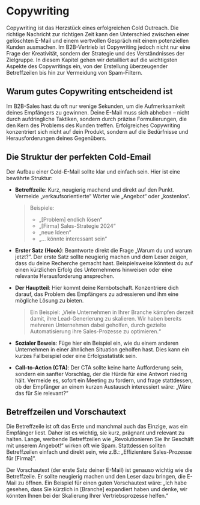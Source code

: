 # Copywriting

Copywriting ist das Herzstück eines erfolgreichen Cold Outreach. Die richtige Nachricht zur richtigen Zeit kann den Unterschied zwischen einer gelöschten E-Mail und einem wertvollen Gespräch mit einem potenziellen Kunden ausmachen. Im B2B-Vertrieb ist Copywriting jedoch nicht nur eine Frage der Kreativität, sondern der Strategie und des Verständnisses der Zielgruppe. In diesem Kapitel gehen wir detailliert auf die wichtigsten Aspekte des Copywritings ein, von der Erstellung überzeugender Betreffzeilen bis hin zur Vermeidung von Spam-Filtern.

## Warum gutes Copywriting entscheidend ist

Im B2B-Sales hast du oft nur wenige Sekunden, um die Aufmerksamkeit deines Empfängers zu gewinnen. Deine E-Mail muss sich abheben – nicht durch aufdringliche Taktiken, sondern durch präzise Formulierungen, die den Kern des Problems des Kunden treffen. Erfolgreiches Copywriting konzentriert sich nicht auf dein Produkt, sondern auf die Bedürfnisse und Herausforderungen deines Gegenübers.

## Die Struktur der perfekten Cold-Email

Der Aufbau einer Cold-E-Mail sollte klar und einfach sein. Hier ist eine bewährte Struktur:

- **Betreffzeile**: Kurz, neugierig machend und direkt auf den Punkt. Vermeide „verkaufsorientierte“ Wörter wie „Angebot“ oder „kostenlos“.

  > Beispiele:
  >
  > - „[Problem] endlich lösen“
  > - „[Firma] Sales-Strategie 2024“
  > - „neue Ideen“
  > - „... könnte interessant sein“

- **Erster Satz (Hook)**: Beantworte direkt die Frage „Warum du und warum jetzt?“. Der erste Satz sollte neugierig machen und dem Leser zeigen, dass du deine Recherche gemacht hast. Beispielsweise könntest du auf einen kürzlichen Erfolg des Unternehmens hinweisen oder eine relevante Herausforderung ansprechen.

- **Der Hauptteil**: Hier kommt deine Kernbotschaft. Konzentriere dich darauf, das Problem des Empfängers zu adressieren und ihm eine mögliche Lösung zu bieten.

  > Ein Beispiel:
  > „Viele Unternehmen in Ihrer Branche kämpfen derzeit damit, ihre Lead-Generierung zu skalieren. Wir haben bereits mehreren Unternehmen dabei geholfen, durch gezielte Automatisierung ihre Sales-Prozesse zu optimieren.“

- **Sozialer Beweis**: Füge hier ein Beispiel ein, wie du einem anderen Unternehmen in einer ähnlichen Situation geholfen hast. Dies kann ein kurzes Fallbeispiel oder eine Erfolgsstatistik sein.

- **Call-to-Action (CTA)**: Der CTA sollte keine harte Aufforderung sein, sondern ein sanfter Vorschlag, der die Hürde für eine Antwort niedrig hält. Vermeide es, sofort ein Meeting zu fordern, und frage stattdessen, ob der Empfänger an einem kurzen Austausch interessiert wäre: „Wäre das für Sie relevant?“

## Betreffzeilen und Vorschautext

Die Betreffzeile ist oft das Erste und manchmal auch das Einzige, was ein Empfänger liest. Daher ist es wichtig, sie kurz, prägnant und relevant zu halten. Lange, werbende Betreffzeilen wie „Revolutionieren Sie Ihr Geschäft mit unserem Angebot!“ wirken oft wie Spam. Stattdessen sollten Betreffzeilen einfach und direkt sein, wie z.B.: „Effizientere Sales-Prozesse für [Firma]“.

Der Vorschautext (der erste Satz deiner E-Mail) ist genauso wichtig wie die Betreffzeile. Er sollte neugierig machen und den Leser dazu bringen, die E-Mail zu öffnen. Ein Beispiel für einen guten Vorschautext wäre: „Ich habe gesehen, dass Sie kürzlich in [Branche] expandiert haben und denke, wir könnten Ihnen bei der Skalierung Ihrer Vertriebsprozesse helfen.“
